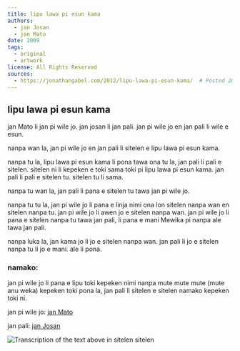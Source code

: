 ```yaml
---
title: lipu lawa pi esun kama
authors:
  - jan Josan
  - jan Mato
date: 2009 
tags:
  - original
  - artwork
license: All Rights Reserved
sources:
  - https://jonathangabel.com/2012/lipu-lawa-pi-esun-kama/  # Posted 2012-08-02
---
```


## lipu lawa pi esun kama

jan Mato li jan pi wile jo. jan josan li jan pali. jan pi wile jo en jan pali li wile e esun.

nanpa wan la, jan pi wile jo en jan pali li sitelen e lipu lawa pi esun kama.

nanpa tu la, lipu lawa pi esun kama li pona tawa ona tu la, jan pali li pali e sitelen. sitelen ni li kepeken e toki sama toki pi lipu lawa pi esun kama. jan pali li pali e sitelen tu. sitelen tu li sama.

nanpa tu wan la, jan pali li pana e sitelen tu tawa jan pi wile jo.

nanpa tu tu la, jan pi wile jo li pana e linja nimi ona lon sitelen nanpa wan en sitelen nanpa tu. jan pi wile jo li awen jo e sitelen nanpa wan. jan pi wile jo li pana e sitelen nanpa tu tawa jan pali, li pana e mani Mewika pi nanpa ale tawa jan pali.

nanpa luka la, jan kama jo li jo e sitelen nanpa wan. jan pali li jo e sitelen nanpa tu li jo e mani. ale li pona.

### namako:

jan pi wile jo li pana e lipu toki kepeken nimi nanpa mute mute mute (mute anu weka) kepeken toki pona la, jan pali li sitelen e sitelen namako kepeken toki ni.

jan pi wile jo: <ins>jan Mato</ins>

jan pali: <ins>jan Josan</ins>

![Transcription of the text above in sitelen sitelen](https://jonathangabel.com/images/t47/t47.100101_m.jpg)

<!-- ink on paper, 11” x 14”, 2009 -->
